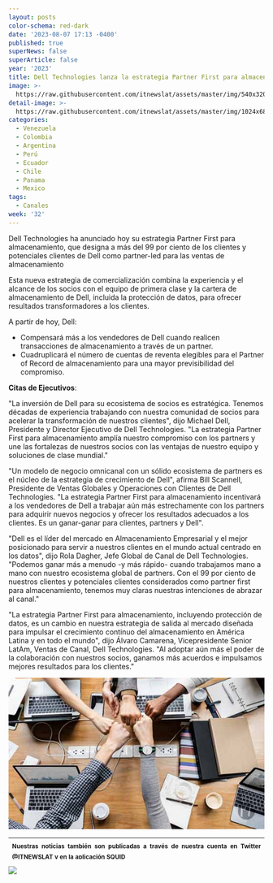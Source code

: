 ```yaml
---
layout: posts
color-schema: red-dark
date: '2023-08-07 17:13 -0400'
published: true
superNews: false
superArticle: false
year: '2023'
title: Dell Technologies lanza la estrategia Partner First para almacenamiento
image: >-
  https://raw.githubusercontent.com/itnewslat/assets/master/img/540x320/partners-p.jpg
detail-image: >-
  https://raw.githubusercontent.com/itnewslat/assets/master/img/1024x680/partners-g.jpg
categories:
  - Venezuela
  - Colombia
  - Argentina
  - Perú
  - Ecuador
  - Chile
  - Panama
  - Mexico
tags:
  - Canales
week: '32'
---
```

Dell Technologies ha anunciado hoy su estrategia Partner First para almacenamiento, que designa a más del 99 por ciento de los clientes y potenciales clientes de Dell como partner-led para las ventas de almacenamiento
 
Esta nueva estrategia de comercialización combina la experiencia y el alcance de los socios con el equipo de primera clase y la cartera de almacenamiento de Dell, incluida la protección de datos, para ofrecer resultados transformadores a los clientes.  
 
A partir de hoy, Dell:

- Compensará más a los vendedores de Dell cuando realicen transacciones de almacenamiento a través de un partner.
- Cuadruplicará el número de cuentas de reventa elegibles para el Partner of Record de almacenamiento para una mayor previsibilidad del compromiso.

**Citas de Ejecutivos**:

"La inversión de Dell para su ecosistema de socios es estratégica. Tenemos décadas de experiencia trabajando con nuestra comunidad de socios para acelerar la transformación de nuestros clientes", dijo Michael Dell, Presidente y Director Ejecutivo de Dell Technologies. "La estrategia Partner First para almacenamiento amplía nuestro compromiso con los partners y une las fortalezas de nuestros socios con las ventajas de nuestro equipo y soluciones de clase mundial."
 
"Un modelo de negocio omnicanal con un sólido ecosistema de partners es el núcleo de la estrategia de crecimiento de Dell", afirma Bill Scannell, Presidente de Ventas Globales y Operaciones con Clientes de Dell Technologies. "La estrategia Partner First para almacenamiento incentivará a los vendedores de Dell a trabajar aún más estrechamente con los partners para adquirir nuevos negocios y ofrecer los resultados adecuados a los clientes. Es un ganar-ganar para clientes, partners y Dell".
 
"Dell es el líder del mercado en Almacenamiento Empresarial y el mejor posicionado para servir a nuestros clientes en el mundo actual centrado en los datos", dijo Rola Dagher, Jefe Global de Canal de Dell Technologies. "Podemos ganar más a menudo -y más rápido- cuando trabajamos mano a mano con nuestro ecosistema global de partners. Con el 99 por ciento de nuestros clientes y potenciales clientes considerados como partner first para almacenamiento, tenemos muy claras nuestras intenciones de abrazar al canal."
 
"La estrategia Partner First para almacenamiento, incluyendo protección de datos, es un cambio en nuestra estrategia de salida al mercado diseñada para impulsar el crecimiento continuo del almacenamiento en América Latina y en todo el mundo", dijo Álvaro Camarena, Vicepresidente Senior LatAm, Ventas de Canal, Dell Technologies. "Al adoptar aún más el poder de la colaboración con nuestros socios, ganamos más acuerdos e impulsamos mejores resultados para los clientes."

![](https://raw.githubusercontent.com/itnewslat/assets/master/img/540x320/partners-p.jpg)

<table style="height: 42px;" width="569">
<tbody>
<tr>
<td style="text-align: justify;"><sub><strong>Nuestras noticias también son publicadas a través de nuestra cuenta en Twitter <a href="https://twitter.com/itnewslat?lang=es">@ITNEWSLAT</a> y en la aplicación <a href="https://squidapp.co/en/">SQUID</a></strong></sub></td>
</tr>
</tbody>
</table>

<img src="https://tracker.metricool.com/c3po.jpg?hash=56f88a41e39ab42c063cc51676587a04"/>